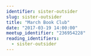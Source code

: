 ```yaml
---
identifier: sister-outsider
slug: sister-outsider
title: "March Book Club"
date: "2017-03-19 14:00:00"
meetup_identifier: "236954228"
reading_identifiers:
  - sister-outsider
---
```

